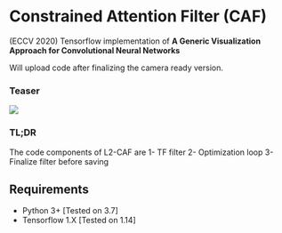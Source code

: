 # Constrained Attention Filter (CAF)
(ECCV 2020) Tensorflow implementation of **A Generic Visualization Approach for Convolutional Neural Networks**

Will upload code after finalizing the camera ready version.

### Teaser
![](https://github.com/ahmdtaha/constrained_attention_filter/blob/master/gif/l2_caf.gif)

### TL;DR
The code components of L2-CAF are
1- TF filter
2- Optimization loop
3- Finalize filter before saving

## Requirements

* Python 3+ [Tested on 3.7]
* Tensorflow 1.X [Tested on 1.14]


